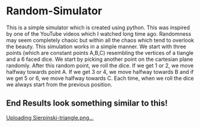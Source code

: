 # Random-Simulator

This is a simple simulator which is created using python. This was inspired by one of the YouTube videos which I watched long time ago. Randomness may seem completely chaoic but within all the chaos which tend to overlook the beauty. This simulation works in a simple manner. We start with three points (which are constant points A,B,C) resembling the vertices of a tiangle and a 6 faced dice. We start by picking another point on the cartesian plane randomly. After this random point, we roll the dice. If we get 1 or 2, we move halfway towards point A. If we get 3 or 4, we move halfway towards B and if we get 5 or 6, we move halfway towards C. Each time, when we roll the dice we always start from the previous position.

## End Results look something similar to this!
[Uploading Sierpinski-triangle.png…]()


